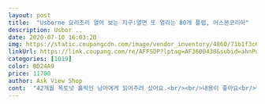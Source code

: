 ```yaml
---
layout: post 
title:  "Usborne 요리조리 열어 보는 지구:열면 또 열리는 80개 플랩, 어스본코리아" 
description: Usbor ..
date: 2020-07-10 16:03:20 
img: https://static.coupangcdn.com/image/vendor_inventory/4860/71b1f3c05d5bc5cc81b2a4a915cba6bf43dbf4fff4f649e74dbb2071bc2f.jpg 
linkUrl: https://link.coupang.com/re/AFFSDP?lptag=AF3600438&subid=ahnPublicAsk&pageKey=27511850&itemId=105857746&vendorItemId=3203653939&traceid=V0-113-e65119fdb61d70d8 
categories: [1019] 
color: BD24A9 
price: 11700 
author: Ask View Shop 
cont:  "42개월 옥토넛 홀릭인 남아에게 읽어주려 샀어요.<br/><br/>내용이 좋아요<br/>단 외국에서 구매하던 것 사이즈 차이가 있다<br/>돈 많으면 어스본거 다 가지고싶어요ㅠㅠ<br/>사람 그림부터 글자도 플랩도 많았어요.<br/><br/>스몰월드확률도 반반이던애가 책만가지고 역할 놀이할만큼<br/>앗... <br/><br/>얘에겐 수준이 조금 높아보였지만 색감도 이쁘고<br/>전 어릴때 이런책 너무 좋아했어서 지금도 좋더라고요.<br/><br/>정말 좋아했고<br/>조금 산만한 편이라 궁금증을 유발할거같았는데<br/>책을 참 잘만드네요.<br/>.<br/>아이랑 엄마 동시에 예쁘고 좋아보이기 힘든데.<br/><br/>플랩이 많아 산만하긴 한데 스스로 열어보고 탐독해야 책이 효과있을것 같아요 초1인데 일단 흥미로워하는데 플랩을 다 열어보진 못해요^^ 시간의 문제일듯초2,3되야 스스로 보고 열고 할거같아요<br/>" 
---
```

